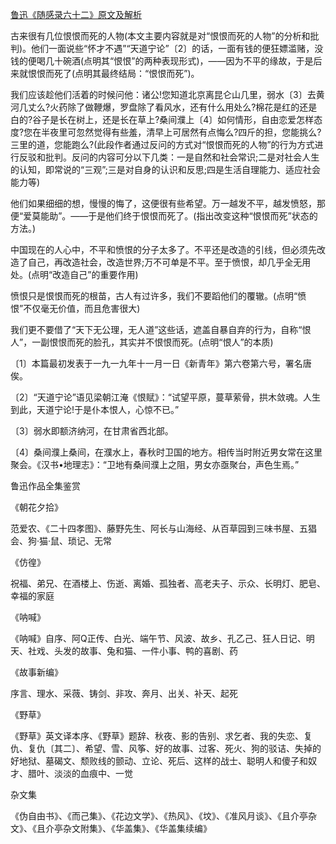 [鲁迅《随感录六十二》原文及解析](https://www.vrrw.net/wx/6699.html)

古来很有几位恨恨而死的人物(本文主要内容就是对“恨恨而死的人物”的分析和批判)。他们一面说些“怀才不遇”“天道宁论”〔2〕的话，一面有钱的便狂嫖滥赌，没钱的便喝几十碗酒(点明其“恨恨”的两种表现形式)，——因为不平的缘故，于是后来就恨恨而死了(点明其最终结局：“恨恨而死”)。

我们应该趁他们活着的时候问他：诸公!您知道北京离昆仑山几里，弱水〔3〕去黄河几丈么?火药除了做鞭爆，罗盘除了看风水，还有什么用处么?棉花是红的还是白的?谷子是长在树上，还是长在草上?桑间濮上〔4〕如何情形，自由恋爱怎样态度?您在半夜里可忽然觉得有些羞，清早上可居然有点悔么?四斤的担，您能挑么?三里的道，您能跑么?(此段作者通过反问的方式对“恨恨而死的人物”的行为方式进行反驳和批判。反问的内容可分以下几类：一是自然和社会常识;二是对社会人生的认知，即常说的“三观”;三是对自身的认识和反思;四是生活自理能力、适应社会能力等)



他们如果细细的想，慢慢的悔了，这便很有些希望。万一越发不平，越发愤怒，那便“爱莫能助”。——于是他们终于恨恨而死了。(指出改变这种“恨恨而死”状态的方法。)

中国现在的人心中，不平和愤恨的分子太多了。不平还是改造的引线，但必须先改造了自己，再改造社会，改造世界;万不可单是不平。至于愤恨，却几乎全无用处。(点明“改造自己”的重要作用)

愤恨只是恨恨而死的根苗，古人有过许多，我们不要蹈他们的覆辙。(点明“愤恨”不仅毫无价值，而且危害很大)

我们更不要借了“天下无公理，无人道”这些话，遮盖自暴自弃的行为，自称“恨人”，一副恨恨而死的脸孔，其实并不恨恨而死。(点明“恨人”的本质)

〔1〕本篇最初发表于一九一九年十一月一日《新青年》第六卷第六号，署名唐俟。

〔2〕“天道宁论”语见梁朝江淹《恨赋》：“试望平原，蔓草萦骨，拱木敛魂。人生到此，天道宁论!于是仆本恨人，心惊不已。”

〔3〕弱水即额济纳河，在甘肃省西北部。

〔4〕桑间濮上桑间，在濮水上，春秋时卫国的地方。相传当时附近男女常在这里聚会。《汉书•地理志》：“卫地有桑间濮上之阻，男女亦亟聚台，声色生焉。”

鲁迅作品全集鉴赏

《朝花夕拾》

范爱农、《二十四孝图》、藤野先生、阿长与山海经、从百草园到三味书屋、五猖会、狗·猫·鼠、琐记、无常

《仿徨》

祝福、弟兄、在酒楼上、伤逝、离婚、孤独者、高老夫子、示众、长明灯、肥皂、幸福的家庭

《呐喊》

《呐喊》自序、阿Q正传、白光、端午节、风波、故乡、孔乙己、狂人日记、明天、社戏、头发的故事、兔和猫、一件小事、鸭的喜剧、药

《故事新编》

序言、理水、采薇、铸剑、非攻、奔月、出关、补天、起死

《野草》

《野草》英文译本序、《野草》题辞、秋夜、影的告别、求乞者、我的失恋、复仇、复仇〔其二〕、希望、雪、风筝、好的故事、过客、死火、狗的驳诘、失掉的好地狱、墓碣文、颓败线的颤动、立论、死后、这样的战士、聪明人和傻子和奴才、腊叶、淡淡的血痕中、一觉

杂文集

《伪自由书》、《而己集》、《花边文学》、《热风》、《坟》、《准风月谈》、《且介亭杂文》、《且介亭杂文附集》、《华盖集》、《华盖集续编》

